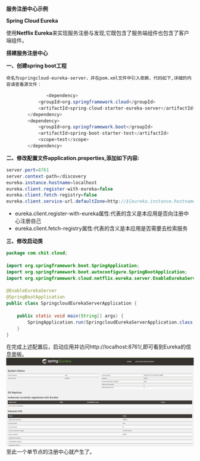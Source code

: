 **服务注册中心示例**

**Spring Cloud Eureka**

使用**Netflix Eureka**来实现服务注册与发现,它既包含了服务端组件也包含了客户端组件。

**搭建服务注册中心**

**一、创建spring boot工程**

    命名为springcloud-eureka-server，并在pom.xml文件中引入依赖，代码如下,详细的内容请查看源文件：
```java
               <dependency>
			<groupId>org.springframework.cloud</groupId>
			<artifactId>spring-cloud-starter-eureka-server</artifactId>
		</dependency>
		<dependency>
			<groupId>org.springframework.boot</groupId>
			<artifactId>spring-boot-starter-test</artifactId>
			<scope>test</scope>
		</dependency>
```
    
**二、修改配置文件application.properties,添加如下内容:**
```java
server.port=8761
server.context-path=/discovery
eureka.instance.hostname=localhost
eureka.client.register-with-eureka=false
eureka.client.fetch-registry=false
eureka.client.service-url.defaultZone=http://${eureka.instance.hostname}:${server.port}/discovery/eureka/
```
* eureka.client.register-with-eureka属性:代表的含义是本应用是否向注册中心注册自己
* eureka.client.fetch-registry属性:代表的含义是本应用是否需要去检索服务


**三、修改启动类**
```java
package com.chit.cloud;

import org.springframework.boot.SpringApplication;
import org.springframework.boot.autoconfigure.SpringBootApplication;
import org.springframework.cloud.netflix.eureka.server.EnableEurekaServer;

@EnableEurekaServer
@SpringBootApplication
public class SpringcloudEurekaServerApplication {

	public static void main(String[] args) {
		SpringApplication.run(SpringcloudEurekaServerApplication.class, args);
	}
}

```
在完成上述配置后，启动应用并访问http://localhost:8761/,即可看到Eureka的信息面板。
![mahua](eureka-server.png)
至此一个单节点的注册中心就产生了。
